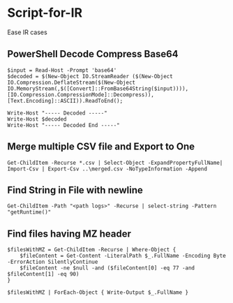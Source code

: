 # Script-for-IR
Ease IR cases

## PowerShell Decode Compress Base64
```
$input = Read-Host -Prompt 'base64'
$decoded = $(New-Object IO.StreamReader ($(New-Object IO.Compression.DeflateStream($(New-Object IO.MemoryStream(,$([Convert]::FromBase64String($input)))), [IO.Compression.CompressionMode]::Decompress)), [Text.Encoding]::ASCII)).ReadToEnd();

Write-Host "----- Decoded -----"
Write-Host $decoded
Write-Host "----- Decoded End -----"
```   
## Merge multiple CSV file and Export to One
```
Get-ChildItem -Recurse *.csv | Select-Object -ExpandPropertyFullName| Import-Csv | Export-Csv ..\merged.csv -NoTypeInformation -Append
```   
## Find String in File with newline
```
Get-ChildItem -Path "<path logs>" -Recurse | select-string -Pattern "getRuntime()" 
```

## Find files having MZ header
```
$filesWithMZ = Get-ChildItem -Recurse | Where-Object {
    $fileContent = Get-Content -LiteralPath $_.FullName -Encoding Byte -ErrorAction SilentlyContinue
    $fileContent -ne $null -and ($fileContent[0] -eq 77 -and $fileContent[1] -eq 90)
}
 
$filesWithMZ | ForEach-Object { Write-Output $_.FullName }
```
